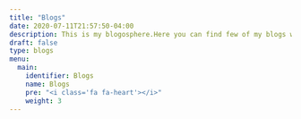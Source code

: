 ```yaml
---
title: "Blogs"
date: 2020-07-11T21:57:50-04:00
description: This is my blogosphere.Here you can find few of my blogs with their latest posts.You may read all by clicking on the corresponding URL.
draft: false
type: blogs
menu:
  main:
    identifier: Blogs
    name: Blogs
    pre: "<i class='fa fa-heart'></i>"
    weight: 3
---
```

